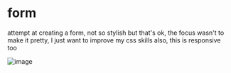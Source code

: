 # form
attempt at creating a form, not so stylish but that's ok, the focus wasn't to make it pretty, I just want to improve my css skills
also, this is responsive too

![image](https://user-images.githubusercontent.com/69166890/228067879-b61fed48-9e70-4ca4-90df-206deef4c1b0.png)
